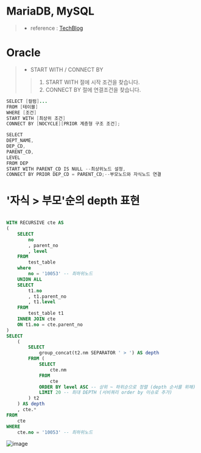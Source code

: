 # MariaDB, MySQL
> - reference : [TechBlog](https://hyeounstory.tistory.com/135)

# Oracle

> - START WITH / CONNECT BY
>> 1. START WITH 절에 시작 조건을 찾습니다.
>> 2. CONNECT BY 절에 연결조건을 찾습니다.
```java
SELECT [컬럼]...
FROM [테이블]
WHERE [조건]
START WITH [최상위 조건]
CONNECT BY [NOCYCLE][PRIOR 계층형 구조 조건];
```
```java
SELECT 
DEPT_NAME,
DEP_CD,
PARENT_CD,
LEVEL
FROM DEP 
START WITH PARENT_CD IS NULL --최상위노드 설정,
CONNECT BY PRIOR DEP_CD = PARENT_CD;--부모노드와 자식노드 연결
```

# '자식 > 부모'순의 depth 표현 
```sql

WITH RECURSIVE cte AS
(
	SELECT
		no
		, parent_no
		, level  
	FROM
		test_table
	where
		no = '10053' -- 최하위노드 
	UNION ALL
	SELECT
		t1.no
		, t1.parent_no
		, t1.level 
	FROM
		test_table t1
	INNER JOIN cte 
	ON t1.no = cte.parent_no
)
SELECT 
	(
		SELECT 
			group_concat(t2.nm SEPARATOR ' > ') AS depth
		FROM (
			SELECT
				cte.nm
			FROM
				cte
			ORDER BY level ASC -- 상위 ~ 하위순으로 정렬 (depth 순서를 위해)
			LIMIT 20 -- 최대 DEPTH (서비쿼리 order by 이슈로 추가)
		) t2
	) AS depth
	, cte.*
FROM 
	cte
WHERE 
	cte.no = '10053' -- 최하위노드 
```

![image](https://user-images.githubusercontent.com/60438691/220570961-5a47acde-0772-44c9-9fcb-4341798871ca.png)

